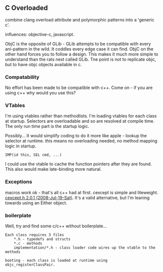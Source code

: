 ## C Overloaded

combine clang overload attribute and polymorphic patterns into a 'generic c'.

influences: objective-c, javascript. 

ObjC is the opposite of GLib - GLib attempts to be compatible with every ani-pattern in the wild. It coddles every edge case it can find. ObjC on the other hand forces you to follow a design. This makes it much more simple to understand than the rats nest called GLib.
Tne point is not to replicate objc, but to have objc objects available in c.

### Compatability
No effort has been made to be compatible with c++. Come on - if you are using c++ why would you use this?

### VTables
I'm using vtables rather than methodlists. I'm loading vtables for each class at startup. Selectors are overloadable and so are resolved at compile time. The only run time part is the startup logic.

Possibly...
It would simplify coding to do it more like apple - lookup the selector at runtime. this means no overloading needed, no method mapping logic in startup. 

    IMP(id this, SEL cmd, ...)
    
I could use the vtable to cache the function pointers after they are found. This also would make late-binding more natural.

### Exceptions
macros work ok - that's all c++ had at first. cexcept is simple and liteweight. [cexcept.h 2.0.1 (2008-Jul-19-Sat)](http://www.nicemice.net/cexcept/). It's a valid alternative, but I'm leaning towards using an Either object.

### boilerplate
Well, try and find some c/c++ without boilerplate... 

    Each class requires 3 files
        *.h - typedefs and structs
        *.c - methods
        implementation/*.h - class loader code wires up the vtable to the methods

    booting - each class is loaded at runtime using objc_registerClassPair. 